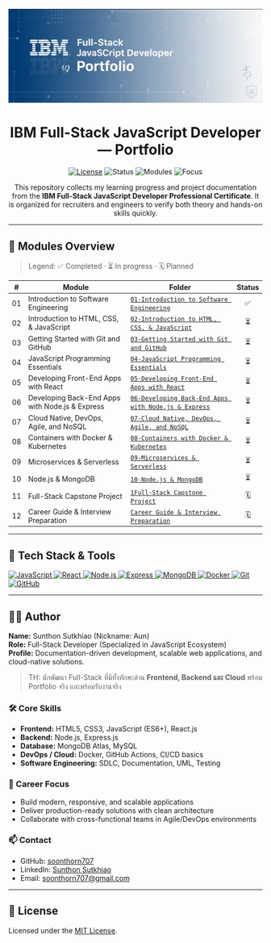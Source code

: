 <!-- Header / Banner -->
<p align="center">
  <img src="banner.png" alt="IBM Full-Stack JavaScript Developer Portfolio" width="920" />
</p>

<h1 align="center">IBM Full-Stack JavaScript Developer — Portfolio</h1>

<p align="center">
  <!-- Shields / Badges -->
  <a href="LICENSE"><img alt="License" src="https://img.shields.io/badge/License-MIT-green.svg"></a>
  <img alt="Status" src="https://img.shields.io/badge/Status-Learning_in_progress-blue.svg">
  <img alt="Modules" src="https://img.shields.io/badge/Modules-12_total-8a2be2.svg">
  <img alt="Focus" src="https://img.shields.io/badge/Focus-Full_Stack,_Docs,_Cloud-ff9800.svg">
</p>

<p align="center">
  This repository collects my learning progress and project documentation from the
  <b>IBM Full-Stack JavaScript Developer Professional Certificate</b>.
  It is organized for recruiters and engineers to verify both theory and hands-on skills quickly.
</p>

---

## 📂 Modules Overview

> Legend: ✅ Completed · ⏳ In progress · 🗓 Planned

| #  | Module | Folder | Status |
|----|--------|--------|:------:|
| 01 | Introduction to Software Engineering | [`01-Introduction to Software Engineering`](https://github.com/soonthorn707/ibm-fullstack-portfolio/tree/main/01-Introduction%20to%20Software%20Engineering) | ✅ |
| 02 | Introduction to HTML, CSS, & JavaScript | [`02-Introduction to HTML, CSS, & JavaScript`](https://github.com/soonthorn707/ibm-fullstack-portfolio/tree/main/02-Introduction%20to%20HTML%2C%20CSS%2C%20%26%20JavaScript) | ⏳ |
| 03 | Getting Started with Git and GitHub | [`03-Getting Started with Git and GitHub`](https://github.com/soonthorn707/ibm-fullstack-portfolio/tree/main/03-Getting%20Started%20with%20Git%20and%20GitHubd-git-github/README.md) | ⏳ |
| 04 | JavaScript Programming Essentials | [`04-JavaScript Programming Essentials`](https://github.com/soonthorn707/ibm-fullstack-portfolio/tree/main/04-JavaScript%20Programming%20Essentials) | ⏳ |
| 05 | Developing Front-End Apps with React | [`05-Developing Front-End Apps with React`](https://github.com/soonthorn707/ibm-fullstack-portfolio/tree/main/05-Developing%20Front-End%20Apps%20with%20React) | ⏳ |
| 06 | Developing Back-End Apps with Node.js & Express | [`06-Developing Back-End Apps with Node.js & Express`](https://github.com/soonthorn707/ibm-fullstack-portfolio/tree/main/06-Developing%20Back-End%20Apps%20with%20Node.js%20and%20Express) | ⏳ |
| 07 | Cloud Native, DevOps, Agile, and NoSQL | [`07-Cloud Native, DevOps, Agile, and NoSQL`](https://github.com/soonthorn707/ibm-fullstack-portfolio/tree/main/07-Get%20Started%20with%20Cloud%20Native%2C%20DevOps%2C%20Agile%2C%20and%20NoSQL) | ⏳ |
| 08 | Containers with Docker & Kubernetes | [`08-Containers with Docker & Kubernetes`](https://github.com/soonthorn707/ibm-fullstack-portfolio/tree/main/08-Introduction%20to%20Containers%20w%20Docker%2C%20Kubernetes%20%26%20OpenShift) | ⏳ |
| 09 | Microservices & Serverless | [`09-Microservices & Serverless`](https://github.com/soonthorn707/ibm-fullstack-portfolio/tree/main/09-Application%20Development%20using%20Microservices%20and%20Serverless) | ⏳ |
| 10 | Node.js & MongoDB | [`10-Node.js & MongoDB`](https://github.com/soonthorn707/ibm-fullstack-portfolio/tree/main/10-Node.js%20%26%20MongoDB%20Developing%20Back-end%20Database%20Applications) | ⏳ |
| 11 | Full-Stack Capstone Project | [`1Full-Stack Capstone Project`](https://github.com/soonthorn707/ibm-fullstack-portfolio/tree/main/11-JavaScript%20Full%20Stack%20Capstone%20Project) | 🗓 |
| 12 | Career Guide & Interview Preparation | [`Career Guide & Interview Preparation`](https://github.com/soonthorn707/ibm-fullstack-portfolio/tree/main/12-Software%20Developer%20Career%20Guide%20and%20Interview%20Preparation) | 🗓 |

---

## 🧰 Tech Stack & Tools

<p>
  <a href="https://developer.mozilla.org/en-US/docs/Web/JavaScript" target="_blank">
    <img alt="JavaScript" src="https://img.shields.io/badge/JavaScript-ES6+-F7DF1E.svg?logo=javascript&logoColor=000">
  </a>
  <a href="https://react.dev/" target="_blank">
    <img alt="React" src="https://img.shields.io/badge/React-18-61DAFB.svg?logo=react&logoColor=000">
  </a>
  <a href="https://nodejs.org/" target="_blank">
    <img alt="Node.js" src="https://img.shields.io/badge/Node.js-18-339933.svg?logo=node.js&logoColor=fff">
  </a>
  <a href="https://expressjs.com/" target="_blank">
    <img alt="Express" src="https://img.shields.io/badge/Express.js-4-000000.svg?logo=express&logoColor=fff">
  </a>
  <a href="https://www.mongodb.com/atlas/database" target="_blank">
    <img alt="MongoDB" src="https://img.shields.io/badge/MongoDB-Atlas-47A248.svg?logo=mongodb&logoColor=fff">
  </a>
  <a href="https://www.docker.com/" target="_blank">
    <img alt="Docker" src="https://img.shields.io/badge/Docker-20-2496ED.svg?logo=docker&logoColor=fff">
  </a>
  <a href="https://git-scm.com/" target="_blank">
    <img alt="Git" src="https://img.shields.io/badge/Git-2.x-F05032.svg?logo=git&logoColor=fff">
  </a>
  <a href="https://github.com/features/actions" target="_blank">
    <img alt="GitHub" src="https://img.shields.io/badge/GitHub-Actions_Ready-181717.svg?logo=github&logoColor=fff">
  </a>
</p>


---
## 👨‍💻 Author

**Name:** Sunthon Sutkhiao (Nickname: Aun)  
**Role:** Full-Stack Developer (Specialized in JavaScript Ecosystem)  
**Profile:** Documentation-driven development, scalable web applications, and cloud-native solutions.  
> TH: นักพัฒนา Full-Stack ที่มีทั้งทักษะด้าน **Frontend, Backend และ Cloud** พร้อม Portfolio จริง และพร้อมรับงานจริง

### 🛠 Core Skills
- **Frontend:** HTML5, CSS3, JavaScript (ES6+), React.js  
- **Backend:** Node.js, Express.js  
- **Database:** MongoDB Atlas, MySQL  
- **DevOps / Cloud:** Docker, GitHub Actions, CI/CD basics  
- **Software Engineering:** SDLC, Documentation, UML, Testing  

### 🎯 Career Focus
- Build modern, responsive, and scalable applications  
- Deliver production-ready solutions with clean architecture  
- Collaborate with cross-functional teams in Agile/DevOps environments  

### 📫 Contact
- GitHub: [soonthorn707](https://github.com/soonthorn707)  
- LinkedIn: [Sunthon Sutkhiao](https://www.linkedin.com/in/sunthon-sutkhiao-83192737b/)  
- Email: soonthorn707@gmail.com  

---

## 📜 License
Licensed under the [MIT License](LICENSE).
